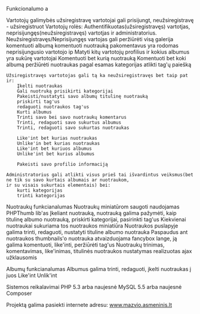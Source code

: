 Funkcionalumo a

Vartotojų galimybės
    užsiregistravę vartotojai gali prisijungt, neužsiregistravę - užsiregistruot
    Vartotojų rolės: Authentifikuotas(užsiregistravęs) vartotjas, neprisijungęs(neužsiregistravęs) vartotjas ir administratorius.
    Neužsiregistravęs/Neprisijungęs vartojas gali
        peržiūrėti visą galerija
        komentuoti albumą
        komentuoti nuotrauką
        pakomentavus yra rodomas neprisijungusio vartotojo ip
        Matyti kitų vartotojų profilius ir kokius albumus yra sukūrę vartotojai
        Komentuoti bet kurią nuotrauką
        Komentuoti bet koki albumą
        peržiūrėti nuotraukas pagal esamas kategorijas
        atlikti tag'ų paiešką

    Užsiregistravęs vartotojas gali tą ka neužsiregistravęs bet taip pat ir:
        Įkelti nuotraukas
        Gali nuotruką prisikirti kategorijai
        Pakeisti/nustatyti savo albumų titulinę nuotrauką
        priskirti tag'us
        redaguoti nuotraukos tag'us
        Kurti albumus
        Trinti savo bei savo nuotraukų komentarus
        Trinti, redaguoti savo sukurtus albumus
        Trinti, redaguoti savo sukurtas nuotraukas

        Like'int bet kurias nuotraukas
        Unlike'in bet kurias nuotraukas
        Like'int bet kuriuos albumus
        Unlike'int bet kurius albumus

        Pakeisti savo profilio informaciją

    Administratorius gali atlikti visus prieš tai išvardintus veiksmus(bet ne tik su savo kurtais albumais ar nuotraukom,
    ir su visais sukurtais elementais) bei:
        kurti kategorijas
        trinti kategorijas

Nuotraukų funkcianalumas
    Nuotraukų miniatūrom saugoti naudojamas PHPThumb lib'as
    Įkeliant nuotrauką, nuotrauką galima pažymėti, kaip titulinę albumo nuotrauką, priskirti kategorijai, pasirinkti tag'us
    Kiekvienai nuotraukai sukuriama tos nuotraukos miniatiūra
    Nuotraukos puslapyje galima trinti, redaguoti, nustatyti tituline albumo nuotrauka
    Paspaudus ant nuotraukos thumbnails'o nuotrauka atvaizduojama fancybox lange, ją galima komentuoti, like'inti, peržiūrėti tag'us
    Nuotraukų trinimas, komentavimas, like'inimas, titulinės nuotraukos nustatymas realizuotas ajax užklausomis

Albumų funkcianalumas
    Albumus galima trinti, redaguoti, įkelti nuotraukas į juos
    Like'int
    Unlik'int

Sistemos reikalavimai
    PHP 5.3 arba naujesnė
    MySQL 5.5 arba naujesnė
    Composer

Projektą galima pasiekti internete adresu:
www.mazvio.asmeninis.lt